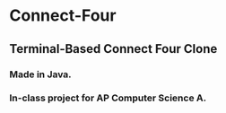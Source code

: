 # Connect-Four
## Terminal-Based Connect Four Clone
### Made in Java.
### In-class project for AP Computer Science A.
